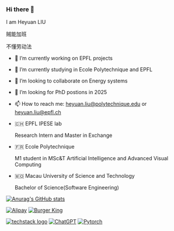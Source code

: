 ### Hi there 👋

<!--
**MiSFiT5/MiSFiT5** is a ✨ _special_ ✨ repository because its `README.md` (this file) appears on your GitHub profile.
-->
I am Heyuan LIU

贼能加班

不懂劳动法
- 🔭 I’m currently working on EPFL projects
- 🌱 I’m currently studying in Ecole Polytechnique and EPFL
- 👯 I’m looking to collaborate on Energy systems
- 🤔 I’m looking for PhD postions in 2025
- 📫 How to reach me: heyuan.liu@polytechnique.edu or heyuan.liu@epfl.ch


- 🇨🇭 EPFL IPESE lab

  Research Intern and Master in Exchange

- 🇫🇷 Ecole Polytechnique

  M1 student in MSc&T Artificial Intelligence and Advanced Visual Computing

- 🇲🇴 Macau University of Science and Technology

  Bachelor of Science(Software Engineering)

[![Anurag's GitHub stats](https://github-readme-stats.vercel.app/api?username=MiSFiT5)](https://github.com/anuraghazra/github-readme-stats)


[![Alipay](https://img.shields.io/badge/alipay-00A1E9?style=for-the-badge&logo=alipay&logoColor=white)](https://www.alipay.com)
[![Burger King](https://img.shields.io/badge/Burger_King-FF0000?style=for-the-badge&logo=burger-king&logoColor=white)](https://www.bk.com)



[![techstack logo](https://readme-components.vercel.app/api?component=logo&logo=python)](https://github.com/harish-sethuraman/readme-components)
[![ChatGPT](https://img.shields.io/badge/ChatGPT-74aa9c?style=for-the-badge&logo=openai&logoColor=white)](https://www.chatgpt.com)
[![Pytorch](https://img.shields.io/badge/PyTorch-EE4C2C?style=for-the-badge&logo=pytorch&logoColor=white)](https://www.bk.com)

